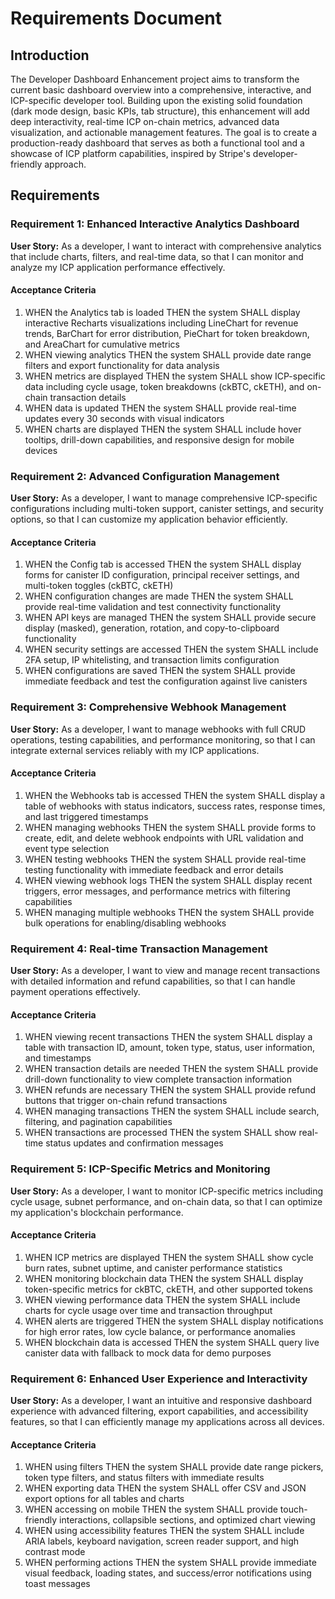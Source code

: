 # Requirements Document

## Introduction

The Developer Dashboard Enhancement project aims to transform the current basic dashboard overview into a comprehensive, interactive, and ICP-specific developer tool. Building upon the existing solid foundation (dark mode design, basic KPIs, tab structure), this enhancement will add deep interactivity, real-time ICP on-chain metrics, advanced data visualization, and actionable management features. The goal is to create a production-ready dashboard that serves as both a functional tool and a showcase of ICP platform capabilities, inspired by Stripe's developer-friendly approach.

## Requirements

### Requirement 1: Enhanced Interactive Analytics Dashboard

**User Story:** As a developer, I want to interact with comprehensive analytics that include charts, filters, and real-time data, so that I can monitor and analyze my ICP application performance effectively.

#### Acceptance Criteria

1. WHEN the Analytics tab is loaded THEN the system SHALL display interactive Recharts visualizations including LineChart for revenue trends, BarChart for error distribution, PieChart for token breakdown, and AreaChart for cumulative metrics
2. WHEN viewing analytics THEN the system SHALL provide date range filters and export functionality for data analysis
3. WHEN metrics are displayed THEN the system SHALL show ICP-specific data including cycle usage, token breakdowns (ckBTC, ckETH), and on-chain transaction details
4. WHEN data is updated THEN the system SHALL provide real-time updates every 30 seconds with visual indicators
5. WHEN charts are displayed THEN the system SHALL include hover tooltips, drill-down capabilities, and responsive design for mobile devices

### Requirement 2: Advanced Configuration Management

**User Story:** As a developer, I want to manage comprehensive ICP-specific configurations including multi-token support, canister settings, and security options, so that I can customize my application behavior efficiently.

#### Acceptance Criteria

1. WHEN the Config tab is accessed THEN the system SHALL display forms for canister ID configuration, principal receiver settings, and multi-token toggles (ckBTC, ckETH)
2. WHEN configuration changes are made THEN the system SHALL provide real-time validation and test connectivity functionality
3. WHEN API keys are managed THEN the system SHALL provide secure display (masked), generation, rotation, and copy-to-clipboard functionality
4. WHEN security settings are accessed THEN the system SHALL include 2FA setup, IP whitelisting, and transaction limits configuration
5. WHEN configurations are saved THEN the system SHALL provide immediate feedback and test the configuration against live canisters

### Requirement 3: Comprehensive Webhook Management

**User Story:** As a developer, I want to manage webhooks with full CRUD operations, testing capabilities, and performance monitoring, so that I can integrate external services reliably with my ICP applications.

#### Acceptance Criteria

1. WHEN the Webhooks tab is accessed THEN the system SHALL display a table of webhooks with status indicators, success rates, response times, and last triggered timestamps
2. WHEN managing webhooks THEN the system SHALL provide forms to create, edit, and delete webhook endpoints with URL validation and event type selection
3. WHEN testing webhooks THEN the system SHALL provide real-time testing functionality with immediate feedback and error details
4. WHEN viewing webhook logs THEN the system SHALL display recent triggers, error messages, and performance metrics with filtering capabilities
5. WHEN managing multiple webhooks THEN the system SHALL provide bulk operations for enabling/disabling webhooks

### Requirement 4: Real-time Transaction Management

**User Story:** As a developer, I want to view and manage recent transactions with detailed information and refund capabilities, so that I can handle payment operations effectively.

#### Acceptance Criteria

1. WHEN viewing recent transactions THEN the system SHALL display a table with transaction ID, amount, token type, status, user information, and timestamps
2. WHEN transaction details are needed THEN the system SHALL provide drill-down functionality to view complete transaction information
3. WHEN refunds are necessary THEN the system SHALL provide refund buttons that trigger on-chain refund transactions
4. WHEN managing transactions THEN the system SHALL include search, filtering, and pagination capabilities
5. WHEN transactions are processed THEN the system SHALL show real-time status updates and confirmation messages

### Requirement 5: ICP-Specific Metrics and Monitoring

**User Story:** As a developer, I want to monitor ICP-specific metrics including cycle usage, subnet performance, and on-chain data, so that I can optimize my application's blockchain performance.

#### Acceptance Criteria

1. WHEN ICP metrics are displayed THEN the system SHALL show cycle burn rates, subnet uptime, and canister performance statistics
2. WHEN monitoring blockchain data THEN the system SHALL display token-specific metrics for ckBTC, ckETH, and other supported tokens
3. WHEN viewing performance data THEN the system SHALL include charts for cycle usage over time and transaction throughput
4. WHEN alerts are triggered THEN the system SHALL display notifications for high error rates, low cycle balance, or performance anomalies
5. WHEN blockchain data is accessed THEN the system SHALL query live canister data with fallback to mock data for demo purposes

### Requirement 6: Enhanced User Experience and Interactivity

**User Story:** As a developer, I want an intuitive and responsive dashboard experience with advanced filtering, export capabilities, and accessibility features, so that I can efficiently manage my applications across all devices.

#### Acceptance Criteria

1. WHEN using filters THEN the system SHALL provide date range pickers, token type filters, and status filters with immediate results
2. WHEN exporting data THEN the system SHALL offer CSV and JSON export options for all tables and charts
3. WHEN accessing on mobile THEN the system SHALL provide touch-friendly interactions, collapsible sections, and optimized chart viewing
4. WHEN using accessibility features THEN the system SHALL include ARIA labels, keyboard navigation, screen reader support, and high contrast mode
5. WHEN performing actions THEN the system SHALL provide immediate visual feedback, loading states, and success/error notifications using toast messages